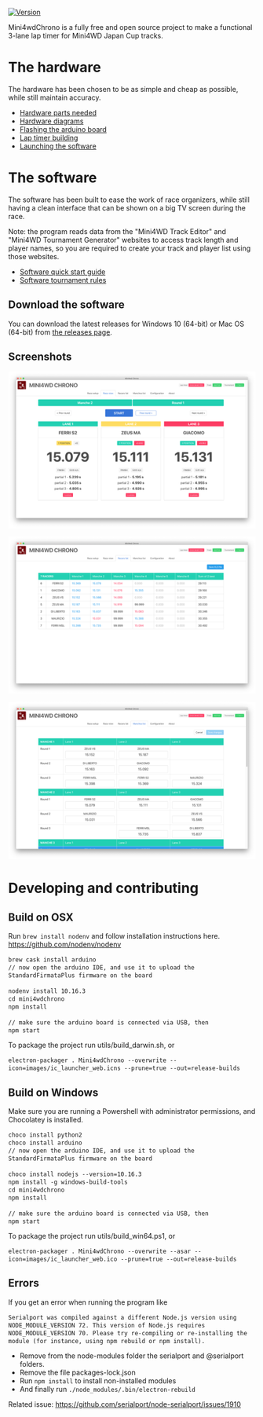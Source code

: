 [![Version](https://img.shields.io/badge/version-0.12.3-blue.svg)](https://github.com/Pimentoso/mini4wdchrono)

Mini4wdChrono is a fully free and open source project to make a functional 3-lane lap timer for Mini4WD Japan Cup tracks.

# The hardware

The hardware has been chosen to be as simple and cheap as possible, while still maintain accuracy.

* [Hardware parts needed](https://github.com/Pimentoso/mini4wdchrono/wiki/Hardware-parts-needed)
* [Hardware diagrams](https://github.com/Pimentoso/mini4wdchrono/wiki/Hardware-diagrams)
* [Flashing the arduino board](https://github.com/Pimentoso/mini4wdchrono/wiki/Flashing-the-arduino-board)
* [Lap timer building](https://github.com/Pimentoso/mini4wdchrono/wiki/Lap-timer-building)
* [Launching the software](https://github.com/Pimentoso/mini4wdchrono/wiki/Launching-the-software)

# The software

The software has been built to ease the work of race organizers, while still having a clean interface that can be shown on a big TV screen during the race.

Note: the program reads data from the "Mini4WD Track Editor" and "Mini4WD Tournament Generator" websites to access track length and player names,
so you are required to create your track and player list using those websites.

* [Software quick start guide](https://github.com/Pimentoso/mini4wdchrono/wiki/Software-quick-start-guide)
* [Software tournament rules](https://github.com/Pimentoso/mini4wdchrono/wiki/Software-tournament-rules)

## Download the software

You can download the latest releases for Windows 10 (64-bit) or Mac OS (64-bit) from [the releases page](https://github.com/Pimentoso/mini4wdchrono/releases).

## Screenshots

![race view](https://raw.githubusercontent.com/Pimentoso/mini4wdchrono/master/images/screen-race.png)

![players view](https://raw.githubusercontent.com/Pimentoso/mini4wdchrono/master/images/screen-players.png)

![manches view](https://raw.githubusercontent.com/Pimentoso/mini4wdchrono/master/images/screen-manches.png)

# Developing and contributing

## Build on OSX
Run ```brew install nodenv``` and follow installation instructions here. https://github.com/nodenv/nodenv

```
brew cask install arduino
// now open the arduino IDE, and use it to upload the StandardFirmataPlus firmware on the board

nodenv install 10.16.3
cd mini4wdchrono
npm install

// make sure the arduino board is connected via USB, then
npm start
```

To package the project run utils/build_darwin.sh, or

```
electron-packager . Mini4wdChrono --overwrite --icon=images/ic_launcher_web.icns --prune=true --out=release-builds
```

## Build on Windows

Make sure you are running a Powershell with administrator permissions, and Chocolatey is installed.

```
choco install python2
choco install arduino
// now open the arduino IDE, and use it to upload the StandardFirmataPlus firmware on the board

choco install nodejs --version=10.16.3
npm install -g windows-build-tools
cd mini4wdchrono
npm install

// make sure the arduino board is connected via USB, then
npm start
```

To package the project run utils/build_win64.ps1, or

```
electron-packager . Mini4wdChrono --overwrite --asar --icon=images/ic_launcher_web.ico --prune=true --out=release-builds
```

## Errors

If you get an error when running the program like

```
Serialport was compiled against a different Node.js version using NODE_MODULE_VERSION 72. This version of Node.js requires NODE_MODULE_VERSION 70. Please try re-compiling or re-installing the module (for instance, using npm rebuild or npm install).
```

- Remove from the node-modules folder the serialport and @serialport folders.
- Remove the file packages-lock.json
- Run `npm install` to install non-installed modules
- And finally run `./node_modules/.bin/electron-rebuild`

Related issue: https://github.com/serialport/node-serialport/issues/1910
